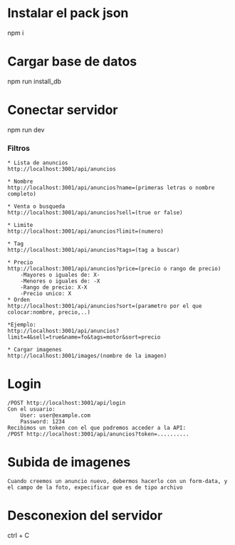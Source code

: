 # Instalar el pack json
npm i

# Cargar base de datos
npm run install_db

# Conectar servidor
npm run dev

### Filtros

    * Lista de anuncios
    http://localhost:3001/api/anuncios

    * Nombre
    http://localhost:3001/api/anuncios?name=(primeras letras o nombre completo)

    * Venta o busqueda
    http://localhost:3001/api/anuncios?sell=(true or false)

    * Limite
    http://localhost:3001/api/anuncios?limit=(numero)

    * Tag
    http://localhost:3001/api/anuncios?tags=(tag a buscar)

    * Precio
    http://localhost:3001/api/anuncios?price=(precio o rango de precio)
        -Mayores o iguales de: X-
        -Menores o iguales de: -X
        -Rango de precio: X-X
        -Precio unico: X
    * Orden
    http://localhost:3001/api/anuncios?sort=(parametro por el que colocar:nombre, precio,..)

    *Ejemplo:
    http://localhost:3001/api/anuncios?limit=4&sell=true&name=fo&tags=motor&sort=precio

    * Cargar imagenes
    http://localhost:3001/images/(nombre de la imagen)

# Login
    /POST http://localhost:3001/api/login
    Con el usuario:
        User: user@example.com  
        Password: 1234
    Recibimos un token con el que podremos acceder a la API:
    /POST http://localhost:3001/api/anuncios?token=..........

# Subida de imagenes
    Cuando creemos un anuncio nuevo, debermos hacerlo con un form-data, y el campo de la foto, expecificar que es de tipo archivo

# Desconexion del servidor
ctrl + C
